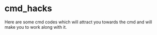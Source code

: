 # cmd_hacks
Here are some  cmd codes which will attract you towards the cmd and will make you to work along with it.
